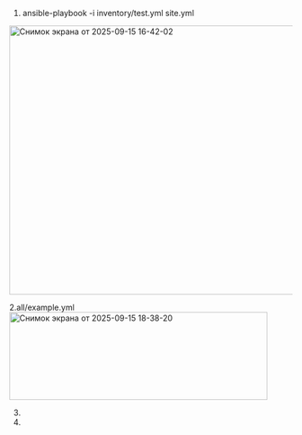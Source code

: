 1. ansible-playbook -i inventory/test.yml site.yml 
<img width="1243" height="478" alt="Снимок экрана от 2025-09-15 16-42-02" src="https://github.com/user-attachments/assets/379e1ea4-5555-4e17-a000-e55bcc8fe497" />

2.all/example.yml
<img width="459" height="156" alt="Снимок экрана от 2025-09-15 18-38-20" src="https://github.com/user-attachments/assets/1949c9c5-11ed-4802-ad4b-ffc86100913d" />

3.
4.
